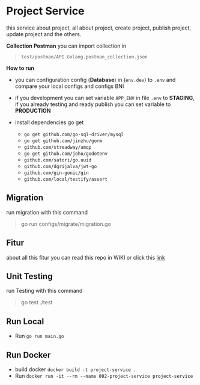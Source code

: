 # Project Service

this service about project, all about project, create project, publish project, update project and the others.

**Collection Postman**
you can import collection in 
> `test/postman/API Golang.postman_collection.json`

**How to run**
- you can configuration config (**Database**) in (`env.dev`) to `.env` and compare your local configs and configs BNI
- if you development you can set variable `APP_ENV` in file `.env` to **STAGING**, if you already testing and ready publish you can set variable to **PRODUCTION** 

- install dependencies go get
	-  `go get github.com/go-sql-driver/mysql`
	-  `go get github.com/jinzhu/gorm`
    -  `github.com/streadway/amqp`
	-  `go get github.com/joho/godotenv`
	-  `github.com/satori/go.uuid`
	-  `github.com/dgrijalva/jwt-go`
	-  `github.com/gin-gonic/gin`
    -  `github.com/local/testify/assert`

## Migration 
run migration with this command 
> go run configs/migrate/migration.go

## Fitur
about all this fitur you can read this repo in WIKI or click this [link]()

## Unit Testing
run Testing with this command
> go test ./test

## Run Local
- Run `go run main.go`
  

## Run Docker
- build docker `docker build -t project-service .`
- Run `docker run -it --rm --name 002-project-service project-service`